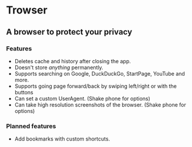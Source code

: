 # Trowser
## A browser to protect your privacy 

### Features
- Deletes cache and history after closing the app.
- Doesn't store _anything_ permanently.
- Supports searching on Google, DuckDuckGo, StartPage, YouTube and more.
- Supports going page forward/back by swiping left/right or with the buttons
- Can set a custom UserAgent. (Shake phone for options)
- Can take high resolution screenshots of the browser. (Shake phone for options)

### Planned features
- Add bookmarks with custom shortcuts.
